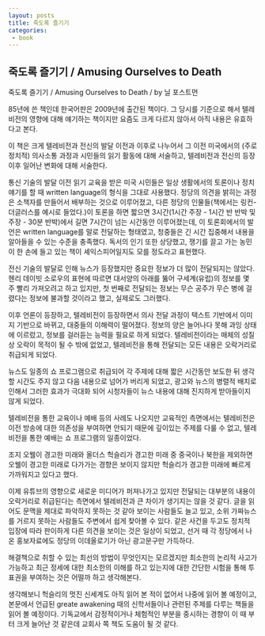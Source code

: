 ```yaml
---
layout: posts
title: 죽도록 즐기기
categories:
 - book 
---
```


## 죽도록 즐기기 / Amusing Ourselves to Death

죽도록 즐기기 / Amusing Ourselves to Death / by 닐 포스트먼



85년에 쓴 책인데 한국어판은 2009년에 출간된 책이다. 그 당시를 기준으로 해서 텔레비전의 영향에 대해 얘기하는 책이지만 요즘도 크게 다르지 않아서 아직 내용은 유효하다고 본다.



이 책은 크게 텔레비전과 전신의 발달 이전과 이후로 나누어서 그 이전 미국에서의 (주로 정치적) 의사소통 과정과 시민들의 읽기 활동에 대해 서술하고, 텔레비전과 전신의 등장 이후 일어난 변화에 대해 서술한다.

통신 기술의 발달 이전 읽기 교육을 받은 미국 시민들은 일상 생활에서의 토론이나 정치 얘기를 할 때 written language의 형식을 그대로 사용했다. 정당의 의견을 밝히는 과정은 소책자를 만들어서 배부하는 것으로 이루어졌고, 다른 정당의 인물들(책에서는 링컨-더글러스를 예시로 들었다.)이 토론을 하면 짧으면 3시간(1시간 주장 - 1시간 반 반박 및 주장 - 30분 반박)에서 길면 7시간이 넘는 시간동안 이루어졌는데, 이 토론회에서의 발언은 written language를 말로 전달하는 형태였고, 청중들은 긴 시간 집중해서 내용을 알아들을 수 있는 수준을 충족했다. 독서의 인기 또한 상당했고, 쟁기를 끌고 가는 농민이 한 손에 들고 있는 책이 셰익스피어일지도 모를 정도라고 표현했다. 

전신 기술의 발달로 인해 뉴스가 등장했지만 중요한 정보가 더 많이 전달되지는 않았다. 헨리 데이빗 소로우의 표현에 따르면 대서양의 아래를 뚫어 구세계(유럽)의 정보를 몇 주 빨리 가져오려고 하고 있지만, 첫 번째로 전달되는 정보는 무슨 공주가 무슨 병에 걸렸다는 정보에 불과할 것이라고 했고, 실제로도 그러했다. 

이후 언론이 등장하고, 텔레비전이 등장하면서 의사 전달 과정이 텍스트 기반에서 이미지 기반으로 바뀌고, 대중들의 이해력이 떨어졌다. 정보의 양은 늘어나다 못해 과잉 상태에 이르렀고, 정보를 걸러듣는 능력을 필요로 하게 되었다. 텔레비전이라는 매체의 성질 상 오락이 목적이 될 수 밖에 없었고, 텔레비전을 통해 전달되는 모든 내용은 오락거리로 취급되게 되었다. 

뉴스도 일종의 쇼 프로그램으로 취급되어 각 주제에 대해 짧은 시간동안 보도한 뒤 생각할 시간도 주지 않고 다음 내용으로 넘어가 버리게 되었고, 광고와 뉴스의 병렬적 배치로 인해서 그러한 효과가 극대화 되어 시청자들이 뉴스 내용에 대해 진지하게 받아들이지 않게 되었다. 

텔레비전을 통한 교육이나 예배 등의 사례도 나오지만 교육적인 측면에서는 텔레비전은 이전 방송에 대한 의존성을 부여하면 안되기 때문에 깊이있는 주제를 다룰 수 없고, 텔레비전을 통한 예배는 쇼 프로그램의 일종이었다. 

조지 오웰이 경고한 미래와 올더스 헉슬리가 경고한 미래 중 중국이나 북한을 제외하면 오웰이 경고한 미래로 다가가는 경향은 보이지 않지만 헉슬리가 경고한 미래에 빠르게 가까워지고 있다고 했다.



이제 유튜브의 영향으로 새로운 미디어가 퍼져나가고 있지만 전달되는 대부분의 내용이 오락거리로 취급된다는 측면에서 텔레비전과 큰 차이가 생기지는 않을 것 같다. 글을 읽어도 문맥을 제대로 파악하지 못하는 것 같아 보이는 사람들도 늘고 있고, 소위 가짜뉴스를 거르지 못하는 사람들도 주변에서 쉽게 찾아볼 수 있다. 같은 사건을 두고도 정치적 입장에 따라 판이하게 다른 의견을 보이는 것은 일상이 되었고, 선거 때 각 정당에서 나온 홍보자료에도 정당의 이데올로기가 아닌 광고문구만 가득하다.

해결책으로 취할 수 있는 최선의 방법이 무엇인지는 모르겠지만 최소한의 논리적 사고가 가능하고 최근 정세에 대한 최소한의 이해를 하고 있는지에 대한 간단한 시험을 통해 투표권을 부여하는 것은 어떨까 하고 생각해본다. 



생각해보니 헉슬리의 멋진 신세계도 아직 읽어 본 적이 없어서 나중에 읽어 볼 예정이고, 본문에서 언급된 greate awakening 때의 신학서들이나 관련된 주제를 다루는 책들을 읽어 볼 예정이다. 기독교에서 감정적이거나 체험적인 부분을 중시하는 경향이 이 때 부터 크게 늘어난 것 같은데 교회사 쪽 책도 도움이 될 것 같다.